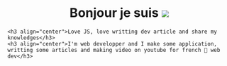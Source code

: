 <h1 align="center">Bonjour je suis <img src="https://readme-typing-svg.herokuapp.com?duration=2000&color=FF0000&lines=Lucas+Besnard;developpeur+fullstack;symfony+for+life"></h1>

<!-- Intro -->

<p style="margin: 15px;" align="center">
    
    <h3 align="center">Love JS, love writting dev article and share my knowledges</h3>
    <h3 align="center">I'm web developper and I make some application, writting some articles and making video on youtube for french 🥖 web dev</h3>
</p>


